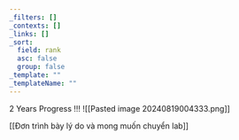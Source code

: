 ```yaml
---
_filters: []
_contexts: []
_links: []
_sort:
  field: rank
  asc: false
  group: false
_template: ""
_templateName: ""
---
```


2 Years Progress !!! 
![[Pasted image 20240819004333.png]]




[[Đơn trình bày lý do và mong muốn chuyển lab]]